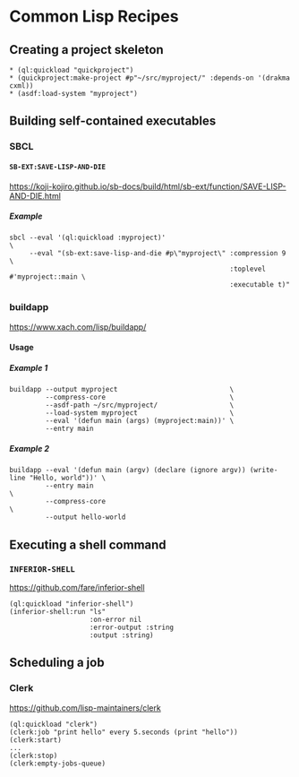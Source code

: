 # Common Lisp Recipes

## Creating a project skeleton

```
* (ql:quickload "quickproject")
* (quickproject:make-project #p"~/src/myproject/" :depends-on '(drakma cxml))
* (asdf:load-system "myproject")
```

## Building self-contained executables

### SBCL

#### `SB-EXT:SAVE-LISP-AND-DIE`

https://koji-kojiro.github.io/sb-docs/build/html/sb-ext/function/SAVE-LISP-AND-DIE.html

##### Example
```
sbcl --eval '(ql:quickload :myproject)'                                            \
     --eval "(sb-ext:save-lisp-and-die #p\"myproject\" :compression 9              \
                                                       :toplevel #'myproject::main \
                                                       :executable t)"
```

### buildapp

https://www.xach.com/lisp/buildapp/

#### Usage

##### Example 1
```
buildapp --output myproject                            \
         --compress-core                               \
         --asdf-path ~/src/myproject/                  \
         --load-system myproject                       \
         --eval '(defun main (args) (myproject:main))' \
         --entry main
```

##### Example 2
```
buildapp --eval '(defun main (argv) (declare (ignore argv)) (write-line "Hello, world"))' \
         --entry main                                                                     \
         --compress-core                                                                  \
         --output hello-world
```

## Executing a shell command

### `INFERIOR-SHELL`

https://github.com/fare/inferior-shell

```
(ql:quickload "inferior-shell")
(inferior-shell:run "ls"
                    :on-error nil
                    :error-output :string
                    :output :string)
```

## Scheduling a job

### Clerk

https://github.com/lisp-maintainers/clerk

```
(ql:quickload "clerk")
(clerk:job "print hello" every 5.seconds (print "hello"))
(clerk:start)
...
(clerk:stop)
(clerk:empty-jobs-queue)
```
